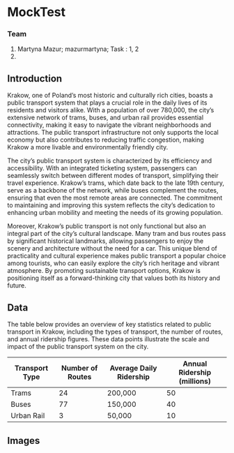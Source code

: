 # MockTest

### Team

1. Martyna Mazur; mazurmartyna; Task : 1, 2
2. 

## Introduction

Krakow, one of Poland’s most historic and culturally rich cities, boasts a public transport system that plays a crucial role in the daily lives of its residents and visitors alike. With a population of over 780,000, the city’s extensive network of trams, buses, and urban rail provides essential connectivity, making it easy to navigate the vibrant neighborhoods and attractions. The public transport infrastructure not only supports the local economy but also contributes to reducing traffic congestion, making Krakow a more livable and environmentally friendly city.

The city’s public transport system is characterized by its efficiency and accessibility. With an integrated ticketing system, passengers can seamlessly switch between different modes of transport, simplifying their travel experience. Krakow’s trams, which date back to the late 19th century, serve as a backbone of the network, while buses complement the routes, ensuring that even the most remote areas are connected. The commitment to maintaining and improving this system reflects the city’s dedication to enhancing urban mobility and meeting the needs of its growing population.

Moreover, Krakow’s public transport is not only functional but also an integral part of the city’s cultural landscape. Many tram and bus routes pass by significant historical landmarks, allowing passengers to enjoy the scenery and architecture without the need for a car. This unique blend of practicality and cultural experience makes public transport a popular choice among tourists, who can easily explore the city’s rich heritage and vibrant atmosphere. By promoting sustainable transport options, Krakow is positioning itself as a forward-thinking city that values both its history and future.

## Data

The table below provides an overview of key statistics related to public transport in Krakow, including the types of transport, the number of routes, and annual ridership figures. These data points illustrate the scale and impact of the public transport system on the city.

| Transport Type|Number of Routes|Average Daily Ridership|Annual Ridership (millions)|
|---|---|---|---|
|Trams|24|200,000|50|
|Buses|77|150,000|40|
|Urban Rail|3|50,000|10|


## Images

